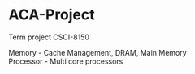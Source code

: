 # ACA-Project
Term project CSCI-8150

Memory - Cache Management, DRAM, Main Memory </br>
Processor - Multi core processors
